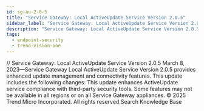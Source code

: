```yaml
---
id: sg-au-2-0-5
title: "Service Gateway: Local ActiveUpdate Service Version 2.0.5"
sidebar_label: "Service Gateway: Local ActiveUpdate Service Version 2.0.5"
description: "Service Gateway: Local ActiveUpdate Service Version 2.0.5"
tags:
  - endpoint-security
  - trend-vision-one
---
```


/*<![CDATA[*/ $('#title').html($('meta[name=map-description]').attr('content')); /*]]>*/ Service Gateway: Local ActiveUpdate Service Version 2.0.5 March 8, 2023—Service Gateway Local ActiveUpdate Service Version 2.0.5 provides enhanced update management and connectivity features. This update includes the following changes: This update enhances ActiveUpdate service compliance with third-party security tools. Some features may not be available in all regions or on all Service Gateway appliances. © 2025 Trend Micro Incorporated. All rights reserved.Search Knowledge Base